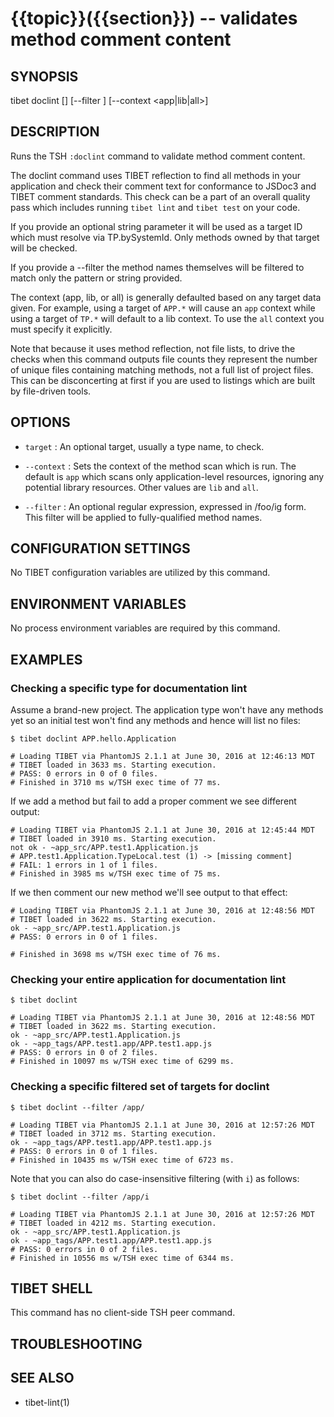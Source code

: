 {{topic}}({{section}}) -- validates method comment content
=============================================

## SYNOPSIS

tibet doclint [<target>] [--filter <filter>] [--context <app|lib|all>]

## DESCRIPTION

Runs the TSH `:doclint` command to validate method comment content.

The doclint command uses TIBET reflection to find all methods in your
application and check their comment text for conformance to JSDoc3 and
TIBET comment standards. This check can be a part of an overall quality
pass which includes running `tibet lint` and `tibet test` on your code.

If you provide an optional string parameter it will be used as a target
ID which must resolve via TP.bySystemId. Only methods owned by that target will
be checked.

If you provide a --filter the method names themselves will be filtered to match
only the pattern or string provided.

The context (app, lib, or all) is generally defaulted based on any target data
given. For example, using a target of `APP.*` will cause an `app` context while
using a target of `TP.*` will default to a lib context. To use the `all` context
you must specify it explicitly.

Note that because it uses method reflection, not file lists, to drive
the checks when this command outputs file counts they represent the
number of unique files containing matching methods, not a full list
of project files. This can be disconcerting at first if you are used
to listings which are built by file-driven tools.

## OPTIONS

  * `target` :
    An optional target, usually a type name, to check.

  * `--context` :
    Sets the context of the method scan which is run. The default is `app`
which scans only application-level resources, ignoring any potential library
resources. Other values are `lib` and `all`.

  * `--filter` :
    An optional regular expression, expressed in /foo/ig form. This filter will
be applied to fully-qualified method names.

## CONFIGURATION SETTINGS

No TIBET configuration variables are utilized by this command.

## ENVIRONMENT VARIABLES

No process environment variables are required by this command.

## EXAMPLES

### Checking a specific type for documentation lint

Assume a brand-new project. The application type won't have any methods yet
so an initial test won't find any methods and hence will list no files:

    $ tibet doclint APP.hello.Application

    # Loading TIBET via PhantomJS 2.1.1 at June 30, 2016 at 12:46:13 MDT
    # TIBET loaded in 3633 ms. Starting execution.
    # PASS: 0 errors in 0 of 0 files.
    # Finished in 3710 ms w/TSH exec time of 77 ms.

If we add a method but fail to add a proper comment we see different output:

    # Loading TIBET via PhantomJS 2.1.1 at June 30, 2016 at 12:45:44 MDT
    # TIBET loaded in 3910 ms. Starting execution.
    not ok - ~app_src/APP.test1.Application.js
    # APP.test1.Application.TypeLocal.test (1) -> [missing comment]
    # FAIL: 1 errors in 1 of 1 files.
    # Finished in 3985 ms w/TSH exec time of 75 ms.

If we then comment our new method we'll see output to that effect:

    # Loading TIBET via PhantomJS 2.1.1 at June 30, 2016 at 12:48:56 MDT
    # TIBET loaded in 3622 ms. Starting execution.
    ok - ~app_src/APP.test1.Application.js
    # PASS: 0 errors in 0 of 1 files.

    # Finished in 3698 ms w/TSH exec time of 76 ms.

### Checking your entire application for documentation lint

    $ tibet doclint

    # Loading TIBET via PhantomJS 2.1.1 at June 30, 2016 at 12:48:56 MDT
    # TIBET loaded in 3622 ms. Starting execution.
    ok - ~app_src/APP.test1.Application.js
    ok - ~app_tags/APP.test1.app/APP.test1.app.js
    # PASS: 0 errors in 0 of 2 files.
    # Finished in 10097 ms w/TSH exec time of 6299 ms.

### Checking a specific filtered set of targets for doclint

    $ tibet doclint --filter /app/

    # Loading TIBET via PhantomJS 2.1.1 at June 30, 2016 at 12:57:26 MDT
    # TIBET loaded in 3712 ms. Starting execution.
    ok - ~app_tags/APP.test1.app/APP.test1.app.js
    # PASS: 0 errors in 0 of 1 files.
    # Finished in 10435 ms w/TSH exec time of 6723 ms.

Note that you can also do case-insensitive filtering (with `i`) as follows:

    $ tibet doclint --filter /app/i

    # Loading TIBET via PhantomJS 2.1.1 at June 30, 2016 at 12:57:26 MDT
    # TIBET loaded in 4212 ms. Starting execution.
    ok - ~app_src/APP.test1.Application.js
    ok - ~app_tags/APP.test1.app/APP.test1.app.js
    # PASS: 0 errors in 0 of 2 files.
    # Finished in 10556 ms w/TSH exec time of 6344 ms.

## TIBET SHELL

This command has no client-side TSH peer command.

## TROUBLESHOOTING


## SEE ALSO

  * tibet-lint(1)
